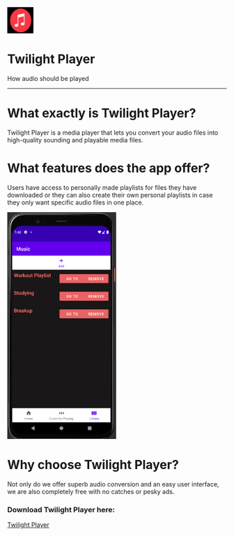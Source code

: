 
<img src="Screenshot 2022-04-21 8.40.58 PM.png" alt="Logo" style="width:60px;height:60px">

# Twilight Player  
  
How audio should be played

---------------


# What exactly is Twilight Player? 

Twilight Player is a media player that lets you convert your audio files into high-quality sounding and playable media files.  

# What features does the app offer?

Users have access to personally made playlists for files they have downloaded or they can also create their own personal playlists in case they only want specific audio files in one place.

<img src="Screenshot 2022-04-21 8.25.45 PM.png" alt="Playlists">

# Why choose Twilight Player?

Not only do we offer superb audio conversion and an easy user interface, we are also completely free with no catches or pesky ads. 

### Download Twilight Player here:
<a href="Twilight-ex-master.zip">Twilight Player</a>
